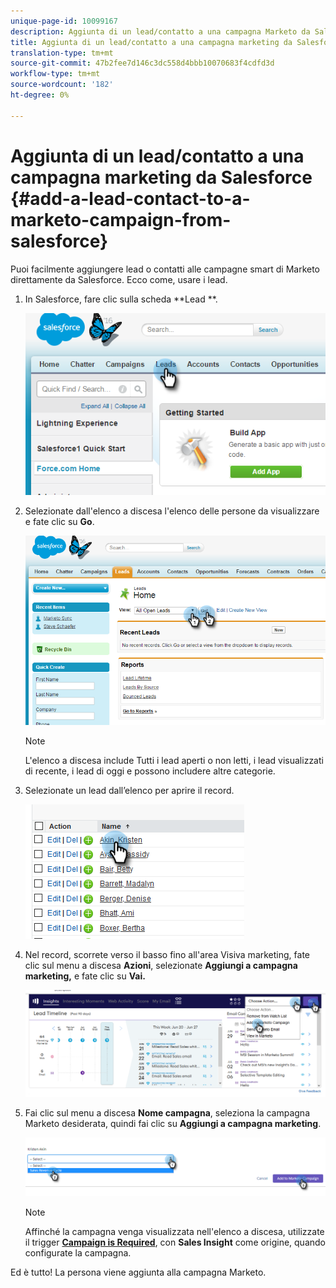```yaml
---
unique-page-id: 10099167
description: Aggiunta di un lead/contatto a una campagna Marketo da Salesforce - Documenti Marketo - Documentazione del prodotto
title: Aggiunta di un lead/contatto a una campagna marketing da Salesforce
translation-type: tm+mt
source-git-commit: 47b2fee7d146c3dc558d4bbb10070683f4cdfd3d
workflow-type: tm+mt
source-wordcount: '182'
ht-degree: 0%

---
```



# Aggiunta di un lead/contatto a una campagna marketing da Salesforce {#add-a-lead-contact-to-a-marketo-campaign-from-salesforce}

Puoi facilmente aggiungere lead o contatti alle campagne smart di Marketo direttamente da Salesforce. Ecco come, usare i lead.

1. In Salesforce, fare clic sulla scheda **Lead **.

   ![](assets/image2016-3-22-9-3a18-3a36.png)

1. Selezionate dall&#39;elenco a discesa l&#39;elenco delle persone da visualizzare e fate clic su **Go**.

   ![](assets/image2016-3-22-9-3a24-3a6.png)

   >[!NOTE]
   >
   >L&#39;elenco a discesa include Tutti i lead aperti o non letti, i lead visualizzati di recente, i lead di oggi e possono includere altre categorie.

1. Selezionate un lead dall’elenco per aprire il record.

   ![](assets/three.png)

1. Nel record, scorrete verso il basso fino all&#39;area Visiva marketing, fate clic sul menu a discesa **Azioni**, selezionate **Aggiungi a campagna marketing,** e fate clic su **Vai.**

   ![](assets/four.png)

1. Fai clic sul menu a discesa **Nome campagna**, seleziona la campagna Marketo desiderata, quindi fai clic su **Aggiungi a campagna marketing**.

   ![](assets/five.png)

   >[!NOTE]
   >
   >Affinché la campagna venga visualizzata nell&#39;elenco a discesa, utilizzate il trigger [**Campaign is Required**](../../../../../../product-docs/core-marketo-concepts/smart-campaigns/using-smart-campaigns/setting-up-a-trigger-smart-campaign-for-sales-using-campaign-is-requested.md), con **Sales Insight** come origine, quando configurate la campagna.

Ed è tutto! La persona viene aggiunta alla campagna Marketo.
